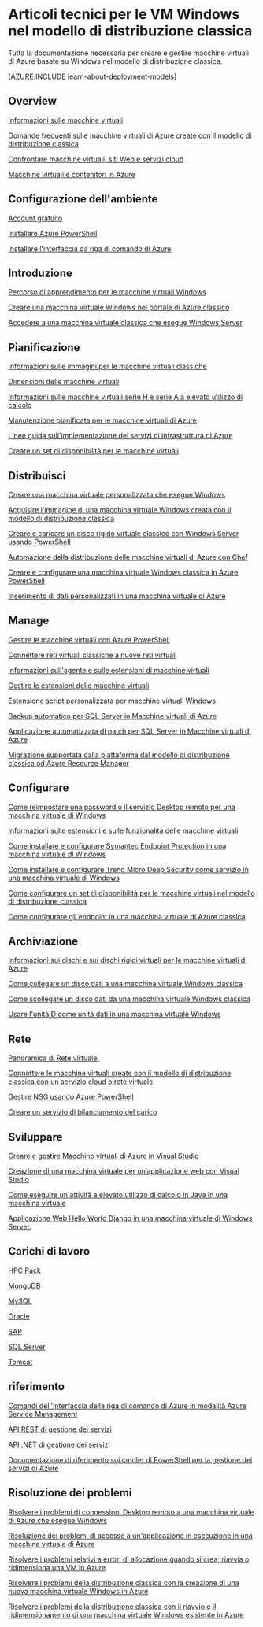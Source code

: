 <properties
   pageTitle="Articoli tecnici per le VM Windows | Microsoft Azure"
   description="Elenco completo degli articoli di documentazione di Microsoft Azure per le macchine virtuali Windows nel modello di distribuzione classica"
   services="virtual-machines-windows"
   documentationCenter=""
   authors="dlepow"
   manager="timlt"
   tags="azure-service-management"
   editor=""/>  

<tags
   ms.service="virtual-machines-windows"
   ms.devlang="na"
   ms.topic="article"
   ms.tgt_pltfrm="vm-windows"
   ms.workload="infrastructure-services"
   ms.date="08/05/2016"
   ms.author="danlep"/>  

# Articoli tecnici per le VM Windows nel modello di distribuzione classica


Tutta la documentazione necessaria per creare e gestire macchine virtuali di Azure basate su Windows nel modello di distribuzione classica.

[AZURE.INCLUDE [learn-about-deployment-models](../../includes/learn-about-deployment-models-classic-include.md)]


## Overview

[Informazioni sulle macchine virtuali](virtual-machines-windows-about.md)

[Domande frequenti sulle macchine virtuali di Azure create con il modello di distribuzione classica](virtual-machines-windows-classic-faq.md)

[Confrontare macchine virtuali, siti Web e servizi cloud](../app-service-web/choose-web-site-cloud-service-vm.md)

[Macchine virtuali e contenitori in Azure](virtual-machines-windows-containers.md)



## Configurazione dell'ambiente

[Account gratuito](https://azure.microsoft.com/free/)
 
[Installare Azure PowerShell](../powershell-install-configure.md)

[Installare l'interfaccia da riga di comando di Azure](../xplat-cli-install.md)


## Introduzione
[Percorso di apprendimento per le macchine virtuali Windows](https://azure.microsoft.com/documentation/learning-paths/virtual-machines/)

[Creare una macchina virtuale Windows nel portale di Azure classico](virtual-machines-windows-classic-tutorial.md)

[Accedere a una macchina virtuale classica che esegue Windows Server](virtual-machines-windows-classic-connect-logon.md)




## Pianificazione

[Informazioni sulle immagini per le macchine virtuali classiche](virtual-machines-windows-classic-about-images.md)

[Dimensioni delle macchine virtuali](virtual-machines-windows-sizes.md)

[Informazioni sulle macchine virtuali serie H e serie A a elevato utilizzo di calcolo](virtual-machines-windows-a8-a9-a10-a11-specs.md)

[Manutenzione pianificata per le macchine virtuali di Azure](virtual-machines-windows-planned-maintenance.md)

[Linee guida sull'implementazione dei servizi di infrastruttura di Azure](virtual-machines-windows-infrastructure-subscription-accounts-guidelines.md)

[Creare un set di disponibilità per le macchine virtuali](virtual-machines-windows-classic-configure-availability.md)


## Distribuisci

[Creare una macchina virtuale personalizzata che esegue Windows](virtual-machines-windows-classic-createportal.md)

[Acquisire l'immagine di una macchina virtuale Windows creata con il modello di distribuzione classica](virtual-machines-windows-classic-capture-image.md)

[Creare e caricare un disco rigido virtuale classico con Windows Server usando PowerShell](virtual-machines-windows-classic-createupload-vhd.md)

[Automazione della distribuzione delle macchine virtuali di Azure con Chef](virtual-machines-windows-chef-automation.md)

[Creare e configurare una macchina virtuale Windows classica in Azure PowerShell](virtual-machines-windows-classic-create-powershell.md)

[Inserimento di dati personalizzati in una macchina virtuale di Azure](virtual-machines-windows-classic-inject-custom-data.md)


## Manage

[Gestire le macchine virtuali con Azure PowerShell](virtual-machines-windows-classic-manage-psh.md)
	
[Connettere reti virtuali classiche a nuove reti virtuali](../vpn-gateway/vpn-gateway-connect-different-deployment-models-powershell.md)
	
[Informazioni sull'agente e sulle estensioni di macchine virtuali](virtual-machines-windows-classic-agents-and-extensions.md)

[Gestire le estensioni delle macchine virtuali](virtual-machines-windows-classic-manage-extensions.md)

[Estensione script personalizzata per macchine virtuali Windows](virtual-machines-windows-classic-extensions-customscript.md)

[Backup automatico per SQL Server in Macchine virtuali di Azure](virtual-machines-windows-classic-sql-automated-backup.md)

[Applicazione automatizzata di patch per SQL Server in Macchine virtuali di Azure](virtual-machines-windows-classic-sql-automated-patching.md)

[Migrazione supportata dalla piattaforma dal modello di distribuzione classica ad Azure Resource Manager](virtual-machines-windows-migration-classic-resource-manager-deep-dive.md)



## Configurare

[Come reimpostare una password o il servizio Desktop remoto per una macchina virtuale di Windows](virtual-machines-windows-reset-rdp.md)

[Informazioni sulle estensioni e sulle funzionalità delle macchine virtuali](virtual-machines-windows-extensions-features.md)

[Come installare e configurare Symantec Endpoint Protection in una macchina virtuale di Windows](virtual-machines-windows-classic-install-symantec.md)
	
[Come installare e configurare Trend Micro Deep Security come servizio in una macchina virtuale di Windows](virtual-machines-windows-classic-install-trend.md)

[Come configurare un set di disponibilità per le macchine virtuali nel modello di distribuzione classica](virtual-machines-windows-classic-configure-availability.md)

[Come configurare gli endpoint in una macchina virtuale di Azure classica](virtual-machines-windows-classic-setup-endpoints.md)

## Archiviazione

[Informazioni sui dischi e sui dischi rigidi virtuali per le macchine virtuali di Azure](virtual-machines-windows-about-disks-vhds.md)
	
[Come collegare un disco dati a una macchina virtuale Windows classica](virtual-machines-windows-classic-attach-disk.md)

[Come scollegare un disco dati da una macchina virtuale Windows classica](virtual-machines-windows-classic-detach-disk.md)

[Usare l'unità D come unità dati in una macchina virtuale Windows](virtual-machines-windows-classic-change-drive-letter.md)

## Rete

[Panoramica di Rete virtuale.](../virtual-network/virtual-networks-overview.md)

[Connettere le macchine virtuali create con il modello di distribuzione classica con un servizio cloud o rete virtuale](virtual-machines-windows-classic-connect-vms.md)
	
[Gestire NSG usando Azure PowerShell](../virtual-network/virtual-networks-create-nsg-classic-ps.md)
	
[Creare un servizio di bilanciamento del carico](../load-balancer/load-balancer-get-started-internet-classic-portal.md)

	

## Sviluppare

[Creare e gestire Macchine virtuali di Azure in Visual Studio](virtual-machines-windows-classic-manage-visual-studio.md)

[Creazione di una macchina virtuale per un’applicazione web con Visual Studio](virtual-machines-windows-classic-web-app-visual-studio.md)

[Come eseguire un'attività a elevato utilizzo di calcolo in Java in una macchina virtuale](virtual-machines-windows-classic-java-run-compute-intensive-task.md)

[Applicazione Web Hello World Django in una macchina virtuale di Windows Server.](virtual-machines-windows-classic-python-django-web-app.md)
		


## Carichi di lavoro

[HPC Pack](virtual-machines-windows-hpcpack-cluster-options.md)

[MongoDB](virtual-machines-windows-classic-install-mongodb.md)

[MySQL](virtual-machines-windows-classic-mysql-2008r2.md)

[Oracle](http://www.oracle.com/technetwork/topics/cloud/faq-1963009.html#support)

[SAP](virtual-machines-windows-classic-sap-get-started.md)

[SQL Server](virtual-machines-windows-sql-server-iaas-overview.md)

[Tomcat](virtual-machines-windows-classic-java-run-tomcat-app-server.md)


## riferimento
[Comandi dell'interfaccia della riga di comando di Azure in modalità Azure Service Management](../virtual-machines-command-line-tools.md)

[API REST di gestione dei servizi](https://msdn.microsoft.com/library/azure/ee460799.aspx)

[API .NET di gestione dei servizi](https://msdn.microsoft.com/library/azure/mt420161.aspx)

[Documentazione di riferimento sui cmdlet di PowerShell per la gestione dei servizi di Azure](https://msdn.microsoft.com/library/azure/dn708504.aspx)

## Risoluzione dei problemi

[Risolvere i problemi di connessioni Desktop remoto a una macchina virtuale di Azure che esegue Windows](virtual-machines-windows-troubleshoot-rdp-connection.md)

[Risoluzione dei problemi di accesso a un'applicazione in esecuzione in una macchina virtuale di Azure](virtual-machines-windows-troubleshoot-app-connection.md)

[Risolvere i problemi relativi a errori di allocazione quando si crea, riavvia o ridimensiona una VM in Azure](virtual-machines-windows-allocation-failure.md)

[Risolvere i problemi della distribuzione classica con la creazione di una nuova macchina virtuale Windows in Azure](virtual-machines-windows-classic-troubleshoot-deployment-new-vm.md)

[Risolvere i problemi della distribuzione classica con il riavvio e il ridimensionamento di una macchina virtuale Windows esistente in Azure](virtual-machines-windows-classic-restart-resize-error-troubleshooting.md)

<!---HONumber=AcomDC_0928_2016-->